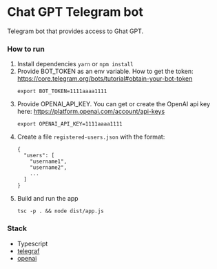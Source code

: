 # Chat GPT Telegram bot
Telegram bot that provides access to Ghat GPT.

### How to run

1. Install dependencies `yarn` or `npm install`
1. Provide BOT_TOKEN as an env variable. How to get the token: https://core.telegram.org/bots/tutorial#obtain-your-bot-token
    ```
    export BOT_TOKEN=1111aaaa1111
    ```
1. Provide OPENAI_API_KEY. You can get or create the OpenAI api key here: https://platform.openai.com/account/api-keys
    ```
    export OPENAI_API_KEY=1111aaaa1111
    ```
1. Create a file `registered-users.json` with the format:
    ```
    {
      "users": [
        "username1",
        "username2",
        ...
      ]
    }
    ```
1. Build and run the app
    ```
    tsc -p . && node dist/app.js
    ```

### Stack

- Typescript
- [telegraf](https://github.com/telegraf/telegraf)
- [openai](https://github.com/openai/openai-node)
